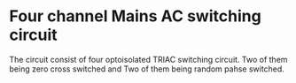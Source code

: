 # Four channel Mains AC switching circuit
The circuit consist of four optoisolated TRIAC switching circuit.
Two of them being zero cross switched and Two of them being random pahse switched.
